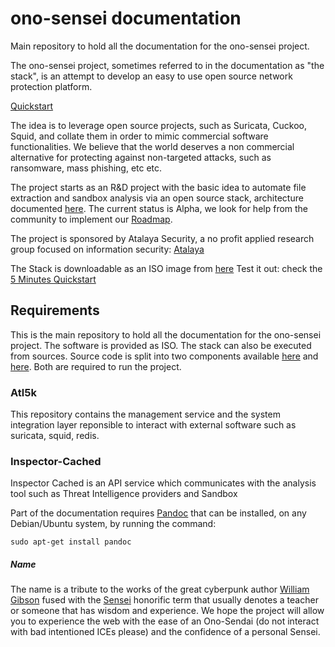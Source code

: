# ono-sensei documentation

Main repository to hold all the documentation for the ono-sensei project.

The ono-sensei project, sometimes referred to in the documentation as "the stack", is an attempt to develop an easy to use open source network protection platform.

[Quickstart](https://github.com/atalayasec/ono-sensei/wiki/Quickstart)

The idea is to leverage open source projects, such as Suricata, Cuckoo, Squid, and collate them in order to mimic commercial software functionalities. We believe that the world deserves a non commercial alternative for protecting against non-targeted attacks, such as ransomware, mass phishing, etc etc.


The project starts as an R&D project with the basic idea to automate file extraction and sandbox analysis via an open source stack, architecture documented [here](Architecture). The current status is Alpha, we look for help from the community to implement our [Roadmap](https://github.com/atalayasec/ono-sensei/wiki/Roadmap).


The project is sponsored by Atalaya Security, a no profit applied research group focused on information security: [Atalaya](https://www.linkedin.com/company/atalaya-security)


The Stack is downloadable as an ISO image from [here](https://download.atalayasec.net/atl5k-debug.iso)
Test it out: check the [5 Minutes Quickstart](https://github.com/atalayasec/ono-sensei/wiki/Quickstart)

## Requirements

This is the main repository to hold all the documentation for the ono-sensei project.
The software is provided as ISO. The stack can also be executed from sources. Source code is split into two components available [here](https://github.com/atalayasec/atl5k) and [here](https://github.com/atalayasec/inspector-cached). Both are required to run the project.

### Atl5k ###
This repository contains the management service and the system integration layer reponsible to interact with external software such as suricata, squid, redis.

### Inspector-Cached ###
Inspector Cached is an API service which communicates with the analysis tool such as Threat Intelligence providers and Sandbox


Part of the documentation requires [Pandoc](http://pandoc.org/) that can be installed,
on any Debian/Ubuntu system, by running the command:

```
sudo apt-get install pandoc
```

##### Name

The name is a tribute to the works of the great cyberpunk author [William Gibson](https://en.wikipedia.org/wiki/William_Gibson) fused with the [Sensei](https://en.wikipedia.org/wiki/Sensei) honorific term that usually denotes a teacher or someone that has
wisdom and experience. We hope the project will allow you to experience the web with the ease of an Ono-Sendai (do not interact with bad intentioned ICEs please) and the confidence of a personal Sensei.
